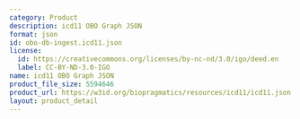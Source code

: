 ```yaml
---
category: Product
description: icd11 OBO Graph JSON
format: json
id: obo-db-ingest.icd11.json
license:
  id: https://creativecommons.org/licenses/by-nc-nd/3.0/igo/deed.en
  label: CC-BY-ND-3.0-IGO
name: icd11 OBO Graph JSON
product_file_size: 5594646
product_url: https://w3id.org/biopragmatics/resources/icd11/icd11.json
layout: product_detail
---
```

